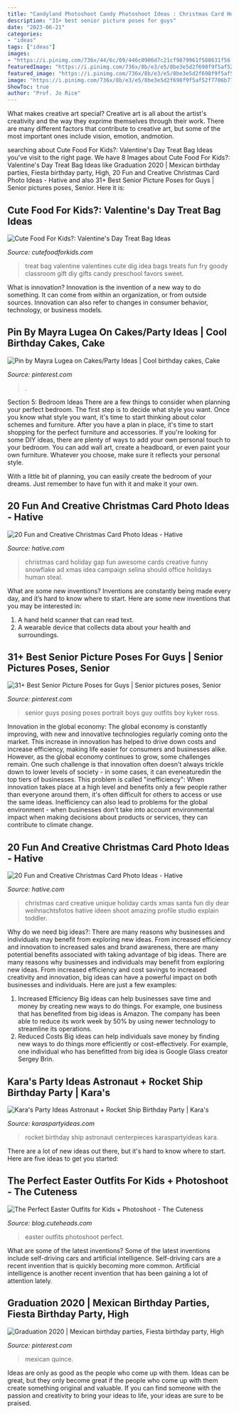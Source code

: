 ```yaml
---
title: "Candyland Photoshoot Candy Photoshoot Ideas : Christmas Card Holiday Gap Fun Awesome Cards Creative Funny Snowflake Ad Xmas Idea Campaign Selina Should Office Holidays Human Steal"
description: "31+ best senior picture poses for guys"
date: "2023-06-21"
categories:
- "ideas"
tags: ["ideas"]
images:
- "https://i.pinimg.com/736x/44/6c/09/446c0906d7c21cf9879961f588631f56.jpg"
featuredImage: "https://i.pinimg.com/736x/8b/e3/e5/8be3e5d2f698f9f5af52f7706b77cdd7.jpg"
featured_image: "https://i.pinimg.com/736x/8b/e3/e5/8be3e5d2f698f9f5af52f7706b77cdd7.jpg"
image: "https://i.pinimg.com/736x/8b/e3/e5/8be3e5d2f698f9f5af52f7706b77cdd7.jpg"
ShowToc: true
author: "Prof. Jo Rice"
---
```



What makes creative art special?
Creative art is all about the artist's creativity and the way they exprime themselves through their work. There are many different factors that contribute to creative art, but some of the most important ones include vision, emotion, andmotion.

	

		
searching about Cute Food For Kids?: Valentine&#039;s Day Treat Bag Ideas you've visit to the right page. We have 8 Images about Cute Food For Kids?: Valentine&#039;s Day Treat Bag Ideas like Graduation 2020 | Mexican birthday parties, Fiesta birthday party, High, 20 Fun and Creative Christmas Card Photo Ideas - Hative and also 31+ Best Senior Picture Poses for Guys | Senior pictures poses, Senior. Here it is:
		
    
## Cute Food For Kids?: Valentine&#039;s Day Treat Bag Ideas

<img loading=lazy src="http://2.bp.blogspot.com/-s14fbsOBImI/TxIwKD0lt9I/AAAAAAAADlE/FYI4EMGyuDc/s1600/Valentines_Jillian_3.JPG" onerror="this.onerror=null;this.src='https://tse2.mm.bing.net/th?id=OIP.1_LZXytHl781NtK0kMj0RwHaLG&amp;pid=15.1';" alt="Cute Food For Kids?: Valentine&#039;s Day Treat Bag Ideas">

_Source: cutefoodforkids.com_

>treat bag valentine valentines cute dig idea bags treats fun fry goody classroom gift diy gifts candy preschool favors sweet. 

	

What is innovation?
Innovation is the invention of a new way to do something. It can come from within an organization, or from outside sources. Innovation can also refer to changes in consumer behavior, technology, or business models.

    
## Pin By Mayra Lugea On Cakes/Party Ideas | Cool Birthday Cakes, Cake

<img loading=lazy src="https://i.pinimg.com/736x/8b/e3/e5/8be3e5d2f698f9f5af52f7706b77cdd7.jpg" onerror="this.onerror=null;this.src='https://tse2.mm.bing.net/th?id=OIP.gmFEYB_cPp5lcl8plnoRJwHaJA&amp;pid=15.1';" alt="Pin by Mayra Lugea on Cakes/Party Ideas | Cool birthday cakes, Cake">

_Source: pinterest.com_

>. 

	

Section 5: Bedroom Ideas
There are a few things to consider when planning your perfect bedroom. The first step is to decide what style you want. Once you know what style you want, it's time to start thinking about color schemes and furniture. After you have a plan in place, it's time to start shopping for the perfect furniture and accessories.
If you're looking for some DIY ideas, there are plenty of ways to add your own personal touch to your bedroom. You can add wall art, create a headboard, or even paint your own furniture. Whatever you choose, make sure it reflects your personal style.

With a little bit of planning, you can easily create the bedroom of your dreams. Just remember to have fun with it and make it your own.

    
## 20 Fun And Creative Christmas Card Photo Ideas - Hative

<img loading=lazy src="https://hative.com/wp-content/uploads/2014/11/christmas-card-photo-ideas/15-christmas-card-photo-ideas.jpg" onerror="this.onerror=null;this.src='https://tse1.mm.bing.net/th?id=OIP.bectfGK8AVwFMoo4tjwtPgHaFj&amp;pid=15.1';" alt="20 Fun and Creative Christmas Card Photo Ideas - Hative">

_Source: hative.com_

>christmas card holiday gap fun awesome cards creative funny snowflake ad xmas idea campaign selina should office holidays human steal. 

	

What are some new inventions?
Inventions are constantly being made every day, and it’s hard to know where to start. Here are some new inventions that you may be interested in: 
1. A hand held scanner that can read text.
2. A wearable device that collects data about your health and surroundings. 

    
## 31+ Best Senior Picture Poses For Guys | Senior Pictures Poses, Senior

<img loading=lazy src="https://i.pinimg.com/736x/44/6c/09/446c0906d7c21cf9879961f588631f56.jpg" onerror="this.onerror=null;this.src='https://tse1.mm.bing.net/th?id=OIP.bQci1YZ6xhQd_weQn77-NwHaFh&amp;pid=15.1';" alt="31+ Best Senior Picture Poses for Guys | Senior pictures poses, Senior">

_Source: pinterest.com_

>senior guys posing poses portrait boys guy outfits boy kyker ross. 

	

Innovation in the global economy:
The global economy is constantly improving, with new and innovative technologies regularly coming onto the market. This increase in innovation has helped to drive down costs and increase efficiency, making life easier for consumers and businesses alike. However, as the global economy continues to grow, some challenges remain. One such challenge is that innovation often doesn't always trickle down to lower levels of society - in some cases, it can eveneaturedin the top tiers of businesses. This problem is called "inefficiency": When innovation takes place at a high level and benefits only a few people rather than everyone around them, it's often difficult for others to access or use the same ideas. Inefficiency can also lead to problems for the global environment - when businesses don't take into account environmental impact when making decisions about products or services, they can contribute to climate change.

    
## 20 Fun And Creative Christmas Card Photo Ideas - Hative

<img loading=lazy src="https://hative.com/wp-content/uploads/2014/11/christmas-card-photo-ideas/9-christmas-card-photo-ideas.jpg" onerror="this.onerror=null;this.src='https://tse3.mm.bing.net/th?id=OIP.1peEKmjyJGKL6FpM65NQuAHaLF&amp;pid=15.1';" alt="20 Fun and Creative Christmas Card Photo Ideas - Hative">

_Source: hative.com_

>christmas card creative unique holiday cards xmas santa fun diy dear weihnachtsfotos hative ideen shoot amazing profile studio explain toddler. 

	

Why do we need big ideas?: There are many reasons why businesses and individuals may benefit from exploring new ideas. From increased efficiency and innovation to increased sales and brand awareness, there are many potential benefits associated with taking advantage of big ideas.
There are many reasons why businesses and individuals may benefit from exploring new ideas. From increased efficiency and cost savings to increased creativity and innovation, big ideas can have a powerful impact on both businesses and individuals. Here are just a few examples:
1. Increased Efficiency
Big ideas can help businesses save time and money by creating new ways to do things. For example, one business that has benefited from big ideas is Amazon. The company has been able to reduce its work week by 50% by using newer technology to streamline its operations.
2. Reduced Costs
Big ideas can help individuals save money by finding new ways to do things more efficiently or cost-effectively. For example, one individual who has benefitted from big idea is Google Glass creator Sergey Brin.

    
## Kara&#039;s Party Ideas Astronaut + Rocket Ship Birthday Party | Kara&#039;s

<img loading=lazy src="http://karaspartyideas.com/wp-content/uploads/2016/02/Astronaut-Rocket-Ship-Birthday-Party-via-Karas-Party-Ideas-KarasPartyIdeas.com16.jpg" onerror="this.onerror=null;this.src='https://tse3.mm.bing.net/th?id=OIP.Utu0PkHjuNIwM6-BtD0CVQHaFt&amp;pid=15.1';" alt="Kara&#039;s Party Ideas Astronaut + Rocket Ship Birthday Party | Kara&#039;s">

_Source: karaspartyideas.com_

>rocket birthday ship astronaut centerpieces karaspartyideas kara. 

	

There are a lot of new ideas out there, but it's hard to know where to start. Here are five ideas to get you started: 

    
## The Perfect Easter Outfits For Kids + Photoshoot - The Cuteness

<img loading=lazy src="http://blog.cuteheads.com/wp-content/uploads/2016/03/IMG_9444.jpg" onerror="this.onerror=null;this.src='https://tse4.mm.bing.net/th?id=OIP.5QaYoZjP2MEC9ldDA2OAOQHaLH&amp;pid=15.1';" alt="The Perfect Easter Outfits for Kids + Photoshoot - The Cuteness">

_Source: blog.cuteheads.com_

>easter outfits photoshoot perfect. 

	

What are some of the latest inventions?
Some of the latest inventions include self-driving cars and artificial intelligence. Self-driving cars are a recent invention that is quickly becoming more common. Artificial intelligence is another recent invention that has been gaining a lot of attention lately.

    
## Graduation 2020 | Mexican Birthday Parties, Fiesta Birthday Party, High

<img loading=lazy src="https://i.pinimg.com/736x/82/98/d6/8298d63fbeffbe244ce05f13de3b4648.jpg" onerror="this.onerror=null;this.src='https://tse1.mm.bing.net/th?id=OIP.JuZ2Qe4R4EJG_DVAMVnZ6QHaJ3&amp;pid=15.1';" alt="Graduation 2020 | Mexican birthday parties, Fiesta birthday party, High">

_Source: pinterest.com_

>mexican quince. 

	

Ideas are only as good as the people who come up with them.
Ideas can be great, but they only become great if the people who come up with them create something original and valuable. If you can find someone with the passion and creativity to bring your ideas to life, your ideas are sure to be praised.

